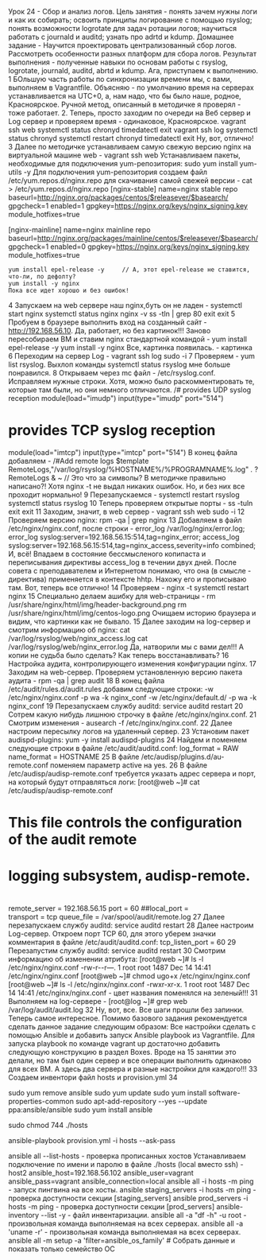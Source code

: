Урок 24 - Сбор и анализ логов.
Цель занятия -
	понять зачем нужны логи и как их собирать;
	освоить принципы логирование с помощью rsyslog;
	понять возможности logrotate для задач ротации логов;
	научиться работать с journald и auditd;
	узнать про adrtd и kdump.
Домашнее задание - Научится проектировать централизованный сбор логов. Рассмотреть особенности 
разных платформ для сбора логов.
Результат выполнения - полученные навыки по основам работы с rsyslog, logrotate, journald, auditd, abrtd и kdump.
Ага, приступаем к выполнению.
1 БОльшую часть работы по синхронизации времени мы, с вами, выполняем в Vagrantfile.
Объясняю - по умолчанию время на серверах устанавливается на UTC+0, а, нам надо, что бы было наше,
родное, Красноярское. Ручной метод, описанный в методичке я проверял - тоже работает.
2. Теперь, просто заходим по очереди на Веб сервер и Log сервер и проверяем время - одинаковое, Красноярское.
	vagrant ssh web
	systemctl status chronyd
	timedatectl
	exit
	vagrant ssh log
	systemctl status chronyd
	systemctl restart chronyd
	timedatectl
	exit
	Ну, вот, отлично!
3 Далее по методичке устанавливаем самую свежую версию nginx на виртуальной машине web -
	vagrant ssh web
	Устанавливаем пакеты, необходимые для подключения yum-репозитория:
	sudo yum install yum-utils -y
	Для подключения yum-репозитория создаем файл /etc/yum.repos.d/nginx.repo для скачивания самой свежей версии -
	cat > /etc/yum.repos.d/nginx.repo
[nginx-stable]
name=nginx stable repo
baseurl=http://nginx.org/packages/centos/$releasever/$basearch/
gpgcheck=1
enabled=1
gpgkey=https://nginx.org/keys/nginx_signing.key
module_hotfixes=true

[nginx-mainline]
name=nginx mainline repo
baseurl=http://nginx.org/packages/mainline/centos/$releasever/$basearch/
gpgcheck=1
enabled=0
gpgkey=https://nginx.org/keys/nginx_signing.key
module_hotfixes=true

	yum install epel-release -y		// А, этот epel-release не ставится, что-ли, по дефолту?
	yum install -y nginx
	Пока все идет хорошо и без ошибок!
4 Запускаем на web сервере наш nginx,буть он не ладен - 
	systemctl start nginx
	systemctl status nginx
	nginx -v
	ss -tln | grep 80
	exit
	exit
5 Пробуем в браузере выполнить вход на созданный сайт - http://192.168.56.10. Да, работает, но без картинок!!!
	Заново пересобираем ВМ и ставим nginx стандартной командой - 
	yum install epel-release -y
	yum install -y nginx
	Все, картинка появилась. - картинка
6 Переходим на сервер Log - 
	vagrant ssh log
	sudo -i
7 Проверяем - yum list rsyslog.
	Выхлоп команды systemctl status rsyslog мне больше понравился.
8 Открываем через mc файл - /etc/rsyslog.conf. Исправляем нужные строки. Хотя, можно было раскомментировать
	те, которые там были, но они немного отличаются.
/# provides UDP syslog reception
module(load="imudp")
input(type="imudp" port="514")
# provides TCP syslog reception
module(load="imtcp")
input(type="imtcp" port="514")
	В конец файла добавляем -
/#Add remote logs
$template RemoteLogs,"/var/log/rsyslog/%HOSTNAME%/%PROGRAMNAME%.log"
*.* ?RemoteLogs
& ~ // Это что за символы? В методичке правильно написано?! Хотя nginx -t не выдал никаких ошибок. Но, и без них все проходит нормально!
9 Перезапускаемся - 
	systemctl restart rsyslog
	systemctl status rsyslog
10 Теперь проверяем открытые порты - 
	ss -tuln
	exit
	exit
11 Заходим, значит, в web сервер -
	vagrant ssh web
	sudo -i
12 Проверяем версию nginx: 
	rpm -qa | grep nginx
13 Добавляем в файл /etc/nginx/nginx.conf, после строки - error_log /var/log/nginx/error.log;
	error_log syslog:server=192.168.56.15:514,tag=nginx_error;
	access_log syslog:server=192.168.56.15:514,tag=nginx_access,severity=info combined;
	И, всё! Впадаем в состояние бессмысленого копипаста и переписывания директивы access_log в течении двух дней.
	После совета с преподавателем и Интернетом понимаю, что она (в смысле - директива) применяется в контексте hhtp.
	Нахожу его и прописываю там. Вот, теперь все отлично!
14 Проверяем - 
	nginx -t
	systemctl restart nginx
15 Специально делаем ашибку для web-страницы - 
	rm /usr/share/nginx/html/img/header-background.png
	rm /usr/share/nginx/html/img/centos-logo.png
	Очищаем историю браузера и видим, что картинки как не бывало.
15 Далее заходим на log-сервер и смотрим информацию об nginx:
	cat /var/log/rsyslog/web/nginx_access.log
	cat /var/log/rsyslog/web/nginx_error.log
	Да, натворили мы с вами дел!!! А копии не судьба было сделать? Как теперь восстанавливать?
16 Настройка аудита, контролирующего изменения конфигурации nginx.
17 Заходим на web-сервер. Проверяем установленную версию пакета аудита -
	rpm -qa | grep audit
18 В конец файла /etc/audit/rules.d/audit.rules добавим следующие строки:
	-w /etc/nginx/nginx.conf -р wa -k nginx_conf
	-w /etc/nginx/default.d/ -p wa -k nginx_conf
19 Перезапускаем службу auditd:
	service auditd restart
20 Сотрем какую нибудь лишнюю строчку в файле /etc/nginx/nginx.conf.
21 Смотрим изменения - ausearch -f /etc/nginx/nginx.conf.
22 Далее настроим пересылку логов на удаленный сервер.
23 Установим пакет audispd-plugins:
	yum -y install audispd-plugins
24 Найдем и поменяем следующие строки в файле /etc/audit/auditd.conf:
	log_format = RAW
	name_format = HOSTNAME
25 В  файле /etc/audisp/plugins.d/au-remote.conf поменяем параметр active на yes.
26 В  файле /etc/audisp/audisp-remote.conf требуется указать адрес сервера и порт, 
	на который будут отправляться логи:
	[root@web ~]# cat /etc/audisp/audisp-remote.conf
#                                                                                                                                                                            
# This file controls the configuration of the audit remote                                                                                                                   
# logging subsystem, audisp-remote.                                                                                                                                          
#                                                                                                                                                                            
                                                                                                                                                                             
remote_server = 192.168.56.15
port = 60
##local_port =                                                                                                                                                               
transport = tcp
queue_file = /var/spool/audit/remote.log
27 Далее перезапускаем службу auditd:
	service auditd restart
28 Далее настроим Log-сервер.
	Откроем порт TCP 60, для этого уберем значки комментария в файле /etc/audit/auditd.conf:
	tcp_listen_port = 60
29 Перезапустим службу auditd:
	service auditd restart
30 Смотрим информацию об изменении атрибута:
	[root@web ~]# ls -l /etc/nginx/nginx.conf
	-rw-r--r—. 1 root root 1487 Dec 14 14:41 /etc/nginx/nginx.conf
	[root@web ~]# chmod ugo+x /etc/nginx/nginx.conf
	[root@web ~]# ls -l /etc/nginx/nginx.conf
	-rwxr-xr-x. 1 root root 1487 Dec 14 14:41 /etc/nginx/nginx.conf - цвет названия поменялся на зеленый!!!
31 Выполняем на log-сервере -
	[root@log ~]# grep web /var/log/audit/audit.log
32 Ну, вот, все. Все шаги прошли без запинки. Теперь самое интересное. 
	Помимо базового задания рекомендуется сделать данное задание следующим образом:
	Все настройки сделать с помощью Ansible и добавить запуск Ansible playbook из Vagrantfile.
	Для запуска playbook по команде vagrant up достаточно добавить следующую конструкцию в раздел Boxes.
	Вроде на 15 занятии это делали, но там был один сервер и все операции выполнить одинаково
	для всех ВМ. А здесь два сервера и разные настройки для каждого!!!
33 Создаем инвентори файл hosts и provision.yml
34 



sudo yum remove ansible
sudo yum update
sudo yum install software-properties-common
sudo apt-add-repository --yes --update ppa:ansible/ansible
sudo yum install ansible

sudo chmod 744 ./hosts

ansible-playbook provision.yml -i hosts --ask-pass

ansible all --list-hosts - проверка прописанных хостов
Устанавливаем подключение по имени и паролю в файле ./hosts (local вместо ssh) - host2 ansible_host=192.168.56.102 ansible_user=vagrant ansible_pass=vagrant ansible_connection=local
ansible all -i hosts -m ping - запуск пингвина на все хосты.
ansible staging_servers -i hosts -m ping - проверка доступности секции [staging_servers]
ansible prod_servers -i hosts -m ping - проверка доступности секции [prod_servers]
ansible-inventory --list -y - файл инвентаризации.
ansible all -a "df -h" -u root - произвольная команда выполняемая на всех серверах.
ansible all -a 'uname -r' - произвольная команда выполняемая на всех серверах.
ansible all -m setup -a 'filter=ansible_os_family' # Собрать данные и показать только семейство ОС